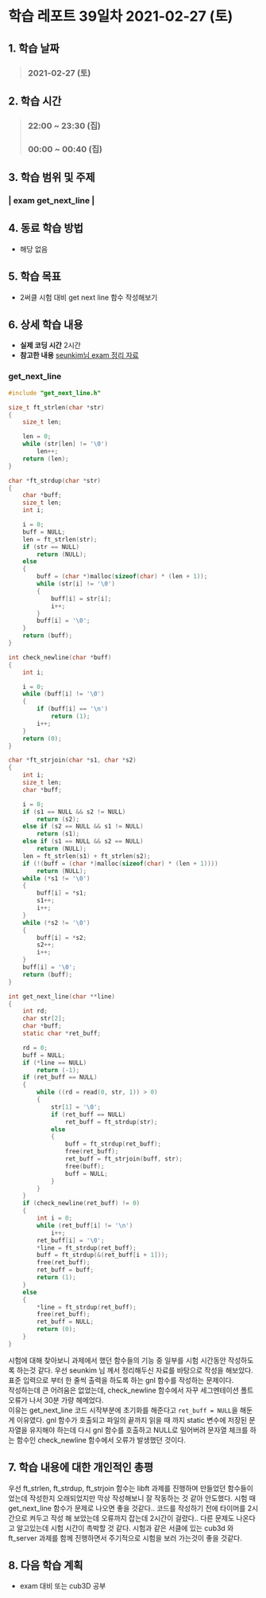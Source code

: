 # 학습 레포트 39일차 2021-02-27 (토)

## 1. 학습 날짜
> ### 2021-02-27 (토)

## 2. 학습 시간
> ### 22:00 ~ 23:30 (집)
> ### 00:00 ~ 00:40 (집)

## 3. 학습 범위 및 주제
### | exam get_next_line |

## 4. 동료 학습 방법
- 해당 없음

## 5. 학습 목표
- 2써클 시험 대비 get next line 함수 작성해보기

## 6. 상세 학습 내용
- **실제 코딩 시간** 2시간
- **참고한 내용** [seunkim님 exam 정리 자료](https://github.com/stevenkim18/Exam_Rank_02)

### get_next_line
```c
#include "get_next_line.h"

size_t ft_strlen(char *str)
{
	size_t len;

	len = 0;
	while (str[len] != '\0')
		len++;
	return (len);
}

char *ft_strdup(char *str)
{
	char *buff;
	size_t len;
	int	i;

	i = 0;
	buff = NULL;
	len = ft_strlen(str);
	if (str == NULL)
		return (NULL);
	else
	{
		buff = (char *)malloc(sizeof(char) * (len + 1));
		while (str[i] != '\0')
		{
			buff[i] = str[i];
			i++;
		}
		buff[i] = '\0';
	}
	return (buff);
}

int	check_newline(char *buff)
{
	int i;

	i = 0;
	while (buff[i] != '\0')
	{
		if (buff[i] == '\n')
			return (1);
		i++;
	}
	return (0);
}

char *ft_strjoin(char *s1, char *s2)
{
	int i;
	size_t len;
	char *buff;

	i = 0;
	if (s1 == NULL && s2 != NULL)
		return (s2);
	else if (s2 == NULL && s1 != NULL)
		return (s1);
	else if (s1 == NULL && s2 == NULL)
		return (NULL);
	len = ft_strlen(s1) + ft_strlen(s2);
	if (!(buff = (char *)malloc(sizeof(char) * (len + 1))))
		return (NULL);
	while (*s1 != '\0')
	{
		buff[i] = *s1;
		s1++;
		i++;
	}
	while (*s2 != '\0')
	{
		buff[i] = *s2;
		s2++;
		i++;
	}
	buff[i] = '\0';
	return (buff);
}

int	get_next_line(char **line)
{
	int rd;
	char str[2];
	char *buff;
	static char *ret_buff;

	rd = 0;
	buff = NULL;
	if (*line == NULL)
		return (-1);
	if (ret_buff == NULL)
	{
		while ((rd = read(0, str, 1)) > 0)
		{
			str[1] = '\0';
			if (ret_buff == NULL)
				ret_buff = ft_strdup(str);
			else
			{
				buff = ft_strdup(ret_buff);
				free(ret_buff);
				ret_buff = ft_strjoin(buff, str);
				free(buff);
				buff = NULL;
			}
		}
	}
	if (check_newline(ret_buff) != 0)
	{
		int i = 0;
		while (ret_buff[i] != '\n')
			i++;
		ret_buff[i] = '\0';
		*line = ft_strdup(ret_buff);
		buff = ft_strdup(&(ret_buff[i + 1]));
		free(ret_buff);
		ret_buff = buff;
		return (1);
	}
	else
	{
		*line = ft_strdup(ret_buff);
		free(ret_buff);
		ret_buff = NULL;
		return (0);
	}
}
```
시험에 대해 찾아보니 과제에서 했던 함수들의 기능 중 일부를 시험 시간동안 작성하도록 하는것 같다. 우선 seunkim 님 께서 정리해두신 자료를 바탕으로 작성을 해보았다. 표준 입력으로 부터 한 줄씩 출력을 하도록 하는 gnl 함수를 작성하는 문제이다.\
작성하는데 큰 어려움은 없었는데, check_newline 함수에서 자꾸 세그멘테이션 폴트 오류가 나서 30분 가량 헤메었다.\
이유는 get_next_line 코드 시작부분에 초기화를 해준다고 `ret_buff = NULL`을 해둔게 이유였다. gnl 함수가 호출되고 파일의 끝까지 읽을 때 까지 static 변수에 저장된 문자열을 유지해야 하는데 다시 gnl 함수를 호출하고 NULL로 밀어버려 문자열 체크를 하는 함수인 check_newline 함수에서 오류가 발생했던 것이다.

## 7. 학습 내용에 대한 개인적인 총평
우선 ft_strlen, ft_strdup, ft_strjoin 함수는 libft 과제를 진행하며 만들었던 함수들이었는데 작성한지 오래되었지만 막상 작성해보니 잘 작동하는 것 같아 안도했다. 시험 때 get_next_line 함수가 문제로 나오면 좋을 것같다.. 코드를 작성하기 전에 타이머를 2시간으로 켜두고 작성 해 보았는데 오류까지 잡는데 2시간이 걸렸다.. 다른 문제도 나온다고 알고있는데 시험 시간이 촉박할 것 같다. 시험과 같은 서클에 있는 cub3d 와 ft_server 과제를 함께 진행하면서 주기적으로 시험을 보러 가는것이 좋을 것같다.

## 8. 다음 학습 계획
- exam 대비 또는 cub3D 공부